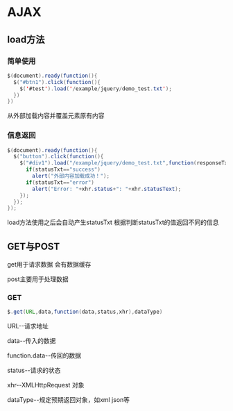 # AJAX

## load方法

### 简单使用

```java
$(document).ready(function(){
  $("#btn1").click(function(){
    $('#test').load('/example/jquery/demo_test.txt');
  })
})
```

从外部加载内容并覆盖元素原有内容



### 信息返回

```java
$(document).ready(function(){
  $("button").click(function(){
    $("#div1").load("/example/jquery/demo_test.txt",function(responseTxt,statusTxt,xhr){
      if(statusTxt=="success")
        alert("外部内容加载成功！");
      if(statusTxt=="error")
        alert("Error: "+xhr.status+": "+xhr.statusText);
    });
  });
});
```

load方法使用之后会自动产生statusTxt 根据判断statusTxt的值返回不同的信息



## GET与POST

get用于请求数据 会有数据缓存

post主要用于处理数据

 

### GET

```java
$.get(URL,data,function(data,status,xhr),dataType)
```

URL--请求地址

data--传入的数据

function.data--传回的数据

status--请求的状态

xhr--XMLHttpRequest 对象

dataType--规定预期返回对象，如xml json等